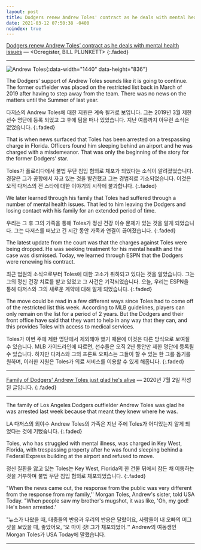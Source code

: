 ```yaml
---
layout: post
title: Dodgers renew Andrew Toles' contract as he deals with mental health issues
date: 2021-03-12 07:50:38 -0400
noindex: true
---
```


[Dodgers renew Andrew Toles’ contract as he deals with mental health issues](https://www.ocregister.com/2021/03/12/dodgers-renew-andrew-toles-contract-as-he-deals-with-mental-health-issues/) &mdash; <Ocregister, BILL PLUNKETT>
{:.faded}

---

![Andrew Toles](https://www.ocregister.com/wp-content/uploads/2021/03/GettyImages-57667993-16x9-1-1.jpg?w=1018){:data-width="1440" data-height="836"}   

The Dodgers’ support of Andrew Toles sounds like it is going to continue. The former outfielder was placed on the restricted list back in March of 2019 after having to step away from the team. There was no news on the matters until the Summer of last year.

다저스의 Andrew Toles에 대한 지원은 계속 될거로 보입니다. 그는 2019년 3월 제한 선수 명단에 등록 되었고 그 후에 팀을 떠나 있었습니다. 지난 여름까지 아무런 소식은 없었습니다.
{:.faded}

That is when news surfaced that Toles has been arrested on a trespassing charge in Florida. Officers found him sleeping behind an airport and he was charged with a misdemeanor. That was only the beginning of the story for the former Dodgers’ star.

Toles가 플로리다에서 불법 무단 침입 혐의로 체포가 되었다는 소식이 알려졌었습니다. 경찰은 그가 공항에서 자고 있는 것을 발견했고 그는 경범죄로 기소되었습니다. 이것은 오직 다저스의 전 스타에 대한 이야기의 시작에 불과합니다.
{:.faded}

We later learned through his family that Toles had suffered through a number of mental health issues. That led to him leaving the Dodgers and losing contact with his family for an extended period of time.

우리는 그 후 그의 가족을 통해 Toles가 정신 건강 이슈 문제가 있는 것을 알게 되었습니다. 그는 다저스를 떠났고 긴 시간 동안 가족과 연결이 끊어졌습니다.
{:.faded}

The latest update from the court was that the charges against Toles were being dropped. He was seeking treatment for his mental health and the case was dismissed. Today, we learned through ESPN that the Dodgers were renewing his contract.

최근 법원의 소식으로부터 Toles에 대한 고소가 취하되고 있다는 것을 알았습니다. 그는 그의 정신 건강 치료를 받고 있었고 그 사건은 기각되었습니다. 오늘, 우리는 ESPN을 통해 다저스와 그의 새로운 계약에 대해 알게 되었습니다.
{:.faded}

The move could be read in a few different ways since Toles had to come off of the restricted list this week. According to MLB guidelines, players can only remain on the list for a period of 2 years. But the Dodgers and their front office have said that they want to help in any way that they can, and this provides Toles with access to medical services.

Toles가 이번 주에 제한 명단에서 제외해야 했기 때문에 이것은 다른 방식으로 보여질 수 있습니다. MLB 가이드라인에 따르면, 선수들은 오직 2년 동안만 제한 명단에 등록될 수 있습니다. 하지만 다저스와 그의 프론트 오피스는 그들이 할 수 있는 한 그를 돕기를 원하며, 이러한 지원은 Toles가 의료 서비스를 이용할 수 있게 해줍니다.
{:.faded}

---

[Family of Dodgers' Andrew Toles just glad he's alive](https://www.espn.com/mlb/story/_/id/29393591/family-dodgers-andrew-toles-just-glad-alive) &mdash; <ESPN> 2020년 7월 2일 작성된 글입니다.
{:.faded}

---

The family of Los Angeles Dodgers outfielder Andrew Toles was glad he was arrested last week because that meant they knew where he was.

LA 다저스의 외야수 Andrew Toles의 가족은 지난 주에 Toles가 어디있는지 알게 되었다는 것에 기뻤습니다.
{:.faded}

Toles, who has struggled with mental illness, was charged in Key West, Florida, with trespassing property after he was found sleeping behind a Federal Express building at the airport and refused to move.

정신 질환을 앓고 있는 Toles는 Key West, Florida의 한 건물 뒤에서 잠든 채 이동하는 것을 거부하며 불법 무단 침입 혐의로 체포되었습니다.
{:.faded}

"When the news came out, the response from the public was very different from the response from my family,'' Morgan Toles, Andrew's sister, told USA Today. "When people saw my brother's mugshot, it was like, 'Oh, my god! He's been arrested.'

"뉴스가 나왔을 때, 대중들의 반응과 우리의 반응은 달랐어요, 사람들이 내 오빠의 머그샷을 보았을 때, 좋았어요, '오 마이 갓! 그가 채포되었어.'" Andrew의 여동생인 Morgan Toles가 USA Today에 말했습니다.

---
